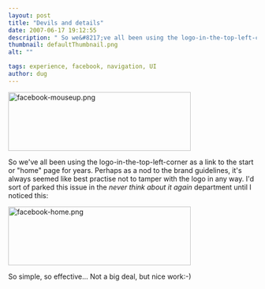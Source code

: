 ```yaml
---
layout: post
title: "Devils and details"
date: 2007-06-17 19:12:55
description: " So we&#8217;ve all been using the logo-in-the-top-left-corner as a link to the start or &#8220;home&#8221; page for years. Perhaps as a nod to the brand guidelines, it&#8217;s always seemed like best practise not to tamper with the logo in&#8230;"
thumbnail: defaultThumbnail.png
alt: ""

tags: experience, facebook, navigation, UI
author: dug
---
```


<p><img alt="facebook-mouseup.png" src="http://www.donkeyontheedge.com/i/facebook-mouseup.png" width="370" height="119" /></p>

<p>So we've all been using the logo-in-the-top-left-corner as a link to the start or "home" page for years. Perhaps as a nod to the brand guidelines, it's always seemed like best practise not to tamper with the logo in any way. I'd sort of parked this issue in the <em>never think about it again</em> department until I noticed this:</p>

<p><img alt="facebook-home.png" src="http://www.donkeyontheedge.com/i/facebook-home.png" width="370" height="119" /></p>

<p>So simple, so effective... Not a big deal, but nice work:-)</p>
